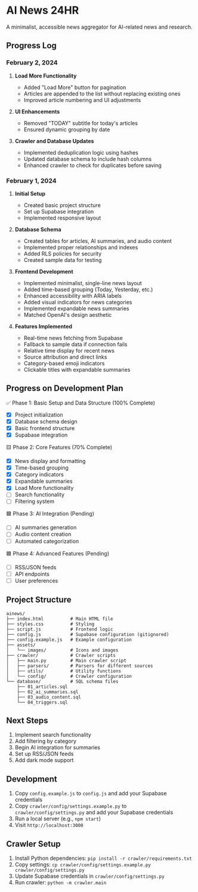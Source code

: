 # AI News 24HR

A minimalist, accessible news aggregator for AI-related news and research.

## Progress Log

### February 2, 2024

1. **Load More Functionality**
   - Added "Load More" button for pagination
   - Articles are appended to the list without replacing existing ones
   - Improved article numbering and UI adjustments

2. **UI Enhancements**
   - Removed "TODAY" subtitle for today's articles
   - Ensured dynamic grouping by date

3. **Crawler and Database Updates**
   - Implemented deduplication logic using hashes
   - Updated database schema to include hash columns
   - Enhanced crawler to check for duplicates before saving

### February 1, 2024

1. **Initial Setup**
   - Created basic project structure
   - Set up Supabase integration
   - Implemented responsive layout

2. **Database Schema**
   - Created tables for articles, AI summaries, and audio content
   - Implemented proper relationships and indexes
   - Added RLS policies for security
   - Created sample data for testing

3. **Frontend Development**
   - Implemented minimalist, single-line news layout
   - Added time-based grouping (Today, Yesterday, etc.)
   - Enhanced accessibility with ARIA labels
   - Added visual indicators for news categories
   - Implemented expandable news summaries
   - Matched OpenAI's design aesthetic

4. **Features Implemented**
   - Real-time news fetching from Supabase
   - Fallback to sample data if connection fails
   - Relative time display for recent news
   - Source attribution and direct links
   - Category-based emoji indicators
   - Clickable titles with expandable summaries

## Progress on Development Plan

✅ Phase 1: Basic Setup and Data Structure (100% Complete)
- [x] Project initialization
- [x] Database schema design
- [x] Basic frontend structure
- [x] Supabase integration

🟨 Phase 2: Core Features (70% Complete)
- [x] News display and formatting
- [x] Time-based grouping
- [x] Category indicators
- [x] Expandable summaries
- [x] Load More functionality
- [ ] Search functionality
- [ ] Filtering system

🟦 Phase 3: AI Integration (Pending)
- [ ] AI summaries generation
- [ ] Audio content creation
- [ ] Automated categorization

🟦 Phase 4: Advanced Features (Pending)
- [ ] RSS/JSON feeds
- [ ] API endpoints
- [ ] User preferences

## Project Structure

```
ainews/
├── index.html          # Main HTML file
├── styles.css          # Styling
├── script.js           # Frontend logic
├── config.js           # Supabase configuration (gitignored)
├── config.example.js   # Example configuration
├── assets/
│   └── images/         # Icons and images
├── crawler/            # Crawler scripts
│   ├── main.py         # Main crawler script
│   ├── parsers/        # Parsers for different sources
│   ├── utils/          # Utility functions
│   └── config/         # Crawler configuration
└── database/           # SQL schema files
    ├── 01_articles.sql
    ├── 02_ai_summaries.sql
    ├── 03_audio_content.sql
    └── 04_triggers.sql
```

## Next Steps
1. Implement search functionality
2. Add filtering by category
3. Begin AI integration for summaries
4. Set up RSS/JSON feeds
5. Add dark mode support

## Development
1. Copy `config.example.js` to `config.js` and add your Supabase credentials
2. Copy `crawler/config/settings.example.py` to `crawler/config/settings.py` and add your Supabase credentials
3. Run a local server (e.g., `npm start`)
4. Visit `http://localhost:3000`

## Crawler Setup
1. Install Python dependencies: `pip install -r crawler/requirements.txt`
2. Copy settings: `cp crawler/config/settings.example.py crawler/config/settings.py`
3. Update Supabase credentials in `crawler/config/settings.py`
4. Run crawler: `python -m crawler.main` 